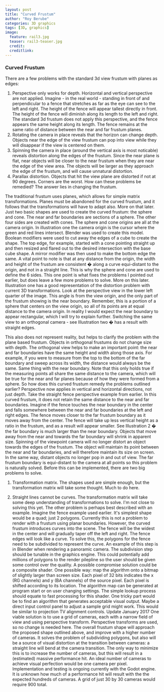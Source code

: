 ```yaml
---
layout: post
title: "Curved Frustum"
author: "Roy Berube"
categories: 3D graphics
tags: [3D, graphics]
image:
  feature: rail3.jpg
  teaser: rail3-teaser.jpg
  credit:
  creditlink:
---
```


### Curved Frustum

There are a few problems with the standard 3d view frustum with planes as edges:
1. Perspective only works for depth. Horizontal and vertical perspective are not applied. Imagine - in the real world - standing in front of and perpendicular to a fence that stretches as far as the eye can see to the left and right. The height of the fence will appear tallest directly in front. The height of the fence will diminish along its length to the left and right. The standard 3d frustum does not apply this perspective, and the fence appears the same height along its length. The fence remains at the same ratio of distance between the near and far frustum planes.
2. Rotating the camera in place reveals that the horizon can change depth. Objects near the edge of the view frustum can pop into view while they will disappear if the view is centered on them.
3. Spinning the camera in place (around the vertical axis is most noticable) reveals distortion along the edges of the frustum. Since the near plane is flat, near objects will be closer to the near frustum when they are near the edge of the view area. The objects will be larger as they approach the edge of the frustum, and will cause unnatural distortion.
4. Parallax distortion. Objects that hit the view plane are distorted if not at 90 degrees. Corners are the worst.
How can these problems be remedied? The answer lies in changing the frustum.

The traditional frustum uses planes, which allows for simple matrix transformations. Planes must be abandoned for the curved frustum, and it follows that the transformations will have to adapt also. More on that later.
Just two basic shapes are used to create the curved frustum: the sphere and cone. The near and far boundaries are sections of a sphere. The other four sides are created with cones. The sphere and cone origins are all at the camera origin. In illustration one the camera origin is the cursor where the green and red lines intersect. Blender was used to create this model. Boolean modifiers were used to cut away the edges of a cube to create the shape. The top edge, for example, started with a cone pointing straight up and then resized and flared out to the desired intersection with the base cube shape. A mirror modifier was then used to make the bottom edge the same.
A vital point to note is that at any distance from the origin, the width and height of the frustum are consistent � along a curve equi-distant to the origin, and not in a straight line. This is why the sphere and cone are used to define the 6 sides. This one point is what fixes the problems I pointed out earlier, but does leave a few more problems to solve. More on this later.
Illustration one has a good representation of the distortion problem with current 3D transformations. Look at the perspective view in the lower left quarter of the image. This angle is from the view origin, and the only part of the frustum showing is the near boundary. Remember, this is a portion of a sphere that centers on the view origin, so all of its points are at equal distance to the camera origin. In reality I would expect the near boundary to appear rectangular, which I will try to explain further. Switching the same view to an orthogonal camera - see Illustration two � has a result with straight edges.

This also does not represent reality, but helps to clarify the problem with the plane based frustum. Objects in orthogonal frustums do not change size with depth. The orthogonal view helps to make an important point: the near and far boundaries have the same height and width along those axis. For example, if you were to measure from the top to the bottom of the far boundary and sweep across its width, the distance would always be the same. Same thing with the near boundary. Note that this only holds true if the measuring points all share the same distance to the camera, which will be true for the near and far planes because of how they were formed from a sphere.
So how does this curved frustum remedy the problems outlined earlier?
Perspective now applies in vertical and horizontal directions, not just depth.  Take the straight fence perspective example from earlier. In this curved frustum, it does not retain the same distance to the near and far boundaries. Imagine if the fence touches the near boundary in the center and falls somewhere between the near and far boundaries at the left and right edges. The fence moves closer to the far frustum boundary as it moves away from the center. The fence will take up less vertical height as a ratio in the frustum, and as a result will appear smaller. See Illustration 2 � the far boundary is much larger than the near boundary. Objects that move away from the near and towards the far boundary will shrink in apparent size.
Spinning of the viewpoint camera will no longer distort an object towards the edges of the frustum. The object will maintain its point between the near and far boundaries, and will therefore maintain its size on screen. In the same way, distant objects no longer pop in and out of view. The far frustum boundary is equi-distant to the camera at all points so this problem is naturally solved.
Before this can be implemented, there are two big problems to solve.
1. Transformation matrix. The shapes used are simple enough, but the transformation matrix will take some thought. Much to do here.

2. Straight lines cannot be curves.
The transformation matrix will take some deep understanding of transformations to solve. I'm not close to solving this yet. The other problem is perhaps best described with an example.
Imagine the fence example used earlier. It's simplest shape would be a quad; just 2 polygons. Currently this is not a problem to render with a frustum using planar boundaries. However, the curved frustum introduces curves into the scene. The fence will be the widest in the center and will gradually taper off  the left and right. The fence edges will look like a curve. To solve this, the polygons for the fence need to be subdivided to represent the curve.  An example of this step is in Blender when rendering a panoramic camera.
The subdivision step should be tunable in the graphics engine. This could potentially add millions of polygons to the render pilepline so the user should be given some control over the quality.
A possible compromise solution could be a composite shader. One possible way: map the algorithm onto a bitmap of slightly larger than screen size. Each pixel of 32 bits indicates the x (RG channels) and y (BA channels) of the source pixel. Each pixel is shifted according to its location. The algorithm map can be generated at program start or on user changing settings. The simple lookup process should equate to fast processing for this shader.
One tricky part would be to find an algorithm that generates acceptable visual output. Maybe a direct input control panel to adjust a sample grid might work. This would be similar to projection TV alignment controls.
Update January 2017
One viable solution is to use a grid of cameras, each with a narrow field of view and using perspective transform.
Perspective transforms are used, so no change is needed here. The overall frustum shape will approach the proposed shape outlined above, and improve with a higher number of cameras.
It solves the problem of subdividing polygons, but also will be a source of visual distortion at the transition between cameras: a straight line will bend at the camera transition. The only way to minimize this is to increase the number of cameras, but this will result in a (estimated) massive performance hit. An ideal number of cameras to achieve visual perfection would be one camera per pixel.
Implementation and testing is ongoing currently with the Godot engine. It is unknown how much of a performance hit will result with the the expected hundreds of cameras. A grid of just 30 by 30 cameras would require 900 total.

